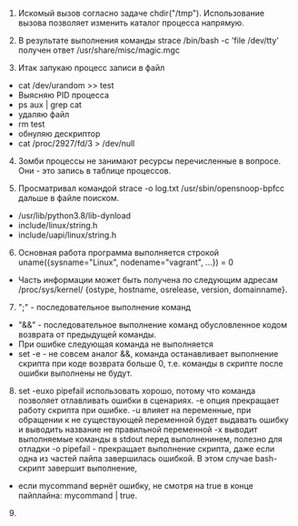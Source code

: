 1. Искомый вызов согласно задаче chdir("/tmp"). Использование вызова позволяет изменить каталог процесса напрямую.

2. В результате выполнения команды strace /bin/bash -c 'file /dev/tty' получен ответ /usr/share/misc/magic.mgc

3. Итак запукаю процесс записи в файл
- cat /dev/urandom >> test
-   Выясняю PID процесса
- ps aux | grep cat
-   удаляю файл
- rm test
- обнуляю дескриптор
- cat /proc/2927/fd/3 > /dev/null

4. Зомби процессы не занимают ресурсы перечисленные в вопросе. Они - это запись в таблице процессов.

5. Просматривал командой strace -o log.txt /usr/sbin/opensnoop-bpfcc дальше в файле поиском. 
- /usr/lib/python3.8/lib-dynload
- include/linux/string.h
- include/uapi/linux/string.h

6.  Основная работа программа выполняется строкой uname({sysname="Linux", nodename="vagrant", ...}) = 0 
-  Часть информации может быть получена по следующим адресам /proc/sys/kernel/ {ostype, hostname, osrelease, version, domainname}. 

7. ";" - последовательное выполнение команд
-   "&&" - последовательное выполнение команд обусловленное кодом возврата от предыдущей команды.
- При ошибке следующая команда не выполняется
- set -e - не совсем аналог &&, команда останавливает выполнение скрипта при коде возврата больше 0, т.е. команды в скрипте после ошибки выполнены не будут.

8. set -euxo pipefail использовать хорошо, потому что команда позволяет отлавливать ошибки в сценариях.
-e опция прекращает работу скрипта при ошибке.
-u влияет на переменные, при обращении к не существующей переменной будет выдавать ошибку и выводить название не правильной переменной
-x выводит выполняемые команды в stdout перед выполненинем, полезно для отладки
-o pipefail - прекращает выполнение скрипта, даже если одна из частей пайпа завершилась ошибкой. В этом случае bash-скрипт завершит выполнение, 
- если mycommand вернёт ошибку, не смотря на true в конце пайплайна: mycommand | true.  

9. 